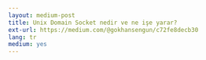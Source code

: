 ```yaml
---
layout: medium-post
title: Unix Domain Socket nedir ve ne işe yarar?
ext-url: https://medium.com/@gokhansengun/c72fe8decb30
lang: tr
medium: yes 
---
```

